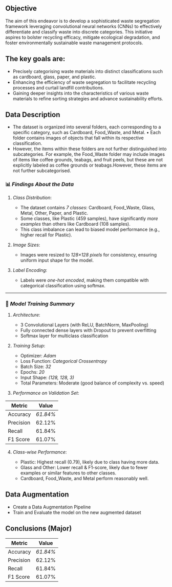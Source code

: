 ## Objective
The aim of this endeavor is to develop a sophisticated waste segregation framework leveraging convolutional neural networks (CNNs) to effectively differentiate and classify waste into discrete categories. This initiative aspires to bolster recycling efficacy, mitigate ecological degradation, and foster environmentally sustainable waste management protocols.
## The key goals are:

* Precisely categorising waste materials into distinct classifications such as cardboard, glass, paper, and plastic. 
* Enhancing the efficiency of waste segregation to facilitate recycling processes and curtail landfill contributions. 
* Gaining deeper insights into the characteristics of various waste materials to refine sorting strategies and advance sustainability efforts.

## Data Description
* The dataset is organized into several folders, each corresponding to a specific category, such as Cardboard, Food_Waste, and Metal. • Each folder contains images of objects that fall within its respective classification.
* However, the items within these folders are not further distinguished into subcategories. For example, the Food_Waste folder may include images of items like coffee grounds, teabags, and fruit peels, but these are not explicitly labeled as coffee grounds or teabags.However, these items are not further subcategorised.

### 📊 *Findings About the Data*

1. *Class Distribution*:

   * The dataset contains *7 classes*: Cardboard, Food_Waste, Glass, Metal, Other, Paper, and Plastic.
   * Some classes, like Plastic (459 samples), have significantly *more examples* than others like Cardboard (108 samples).
   * This class imbalance can lead to biased model performance (e.g., higher recall for Plastic).

2. *Image Sizes*:

   * Images were resized to *128×128 pixels* for consistency, ensuring uniform input shape for the model.

3. *Label Encoding*:

   * Labels were *one-hot encoded*, making them compatible with categorical classification using softmax.

---

### 🤖 *Model Training Summary*

1. *Architecture*:

   * 3 Convolutional Layers (with ReLU, BatchNorm, MaxPooling)
   * Fully connected dense layers with Dropout to prevent overfitting
   * Softmax layer for multiclass classification

2. *Training Setup*:

   * Optimizer: *Adam*
   * Loss Function: *Categorical Crossentropy*
   * Batch Size: *32*
   * Epochs: *20*
   * Input Shape: *(128, 128, 3)*
   * Total Parameters: Moderate (good balance of complexity vs. speed)

3. *Performance on Validation Set*:

| Metric    | Value      |
| --------- | ---------- |
| Accuracy  | *61.84%* |
| Precision | 62.12%     |
| Recall    | 61.84%     |
| F1 Score  | 61.07%     |

4. *Class-wise Performance*:

   * Plastic: Highest recall (0.79), likely due to class having more data.
   * Glass and Other: Lower recall & F1-score, likely due to fewer examples or similar features to other classes.
   * Cardboard, Food_Waste, and Metal perform reasonably well.
  
## Data Augmentation
- Create a Data Augmentation Pipeline
- Train and Evaluate the model on the new augmented dataset
  
## Conclusions (Major)

| Metric    | Value      |
| --------- | ---------- |
| Accuracy  | *61.84%* |
| Precision | 62.12%     |
| Recall    | 61.84%     |
| F1 Score  | 61.07%     |


